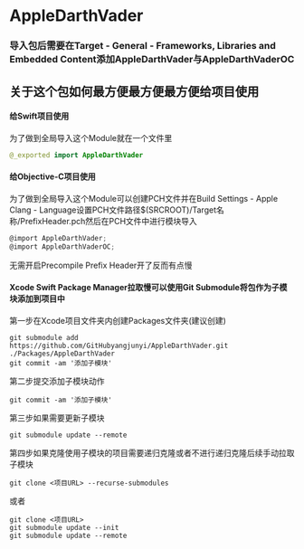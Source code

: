 # AppleDarthVader
### 导入包后需要在Target - General - Frameworks, Libraries and Embedded Content添加AppleDarthVader与AppleDarthVaderOC
## 关于这个包如何最方便最方便最方便给项目使用
####  给Swift项目使用

为了做到全局导入这个Module就在一个文件里
```Swift
@_exported import AppleDarthVader
```

####  给Objective-C项目使用
为了做到全局导入这个Module可以创建PCH文件并在Build Settings - Apple Clang - Language设置PCH文件路径$(SRCROOT)/Target名称/PrefixHeader.pch然后在PCH文件中进行模块导入
```Objective-C
@import AppleDarthVader;
@import AppleDarthVaderOC;
```
无需开启Precompile Prefix Header开了反而有点慢

#### Xcode Swift Package Manager拉取慢可以使用Git Submodule将包作为子模块添加到项目中
第一步在Xcode项目文件夹内创建Packages文件夹(建议创建)
```shell
git submodule add https://github.com/GitHubyangjunyi/AppleDarthVader.git ./Packages/AppleDarthVader
git commit -am '添加子模块'
```
第二步提交添加子模块动作
```shell
git commit -am '添加子模块'
```
第三步如果需要更新子模块
```shell
git submodule update --remote
```
第四步如果克隆使用子模块的项目需要递归克隆或者不进行递归克隆后续手动拉取子模块
```shell
git clone <项目URL> --recurse-submodules
```
或者
```shell
git clone <项目URL>
git submodule update --init
git submodule update --remote

```
